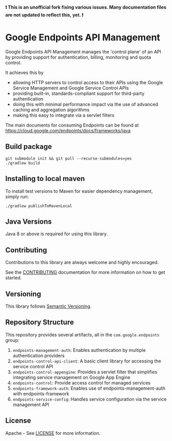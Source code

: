 **❗️ This is an unofficial fork fixing various issues. Many documentation files are not updated to reflect this, yet. ❗**

Google Endpoints API Management
===============================

Google Endpoints API Management manages the 'control plane' of an API by providing support for authentication, billing, monitoring and quota control.

It achieves this by

- allowing HTTP servers to control access to their APIs using the Google Service Management and Google Service Control APIs
- providing built-in, standards-compliant support for third-party authentication
- doing this with minimal performance impact via the use of advanced caching and aggregation algorithms
- making this easy to integrate via a servlet filters

The main documents for consuming Endpoints can be found at
https://cloud.google.com/endpoints/docs/frameworks/java

## Build package

    git submodule init && git pull --recurse-submodules=yes
    ./gradlew build

## Installing to local maven

To install test versions to Maven for easier dependency management, simply run:

    ./gradlew publishToMavenLocal
    
Java Versions
-------------

Java 8 or above is required for using this library.

Contributing
------------

Contributions to this library are always welcome and highly encouraged.

See the [CONTRIBUTING] documentation for more information on how to get started.

Versioning
----------

This library follows [Semantic Versioning](http://semver.org/).


Repository Structure
--------------------

This repository provides several artifacts, all in the `com.google.endpoints` group:

1.  `endpoints-management-auth`: Enables authentication by multiple authentication providers
2.  `endpoints-control-api-client`: A basic client library for accessing the service control API
3.  `endpoints-control-appengine`: Provides a servlet filter that simplifies integrating service management on Google App Engine
4.  `endpoints-control`: Provide access control for managed services
5.  `endpoints-framework-auth`: Enables use of endpoints-management-auth with endpoints-framework
6.  `endpoints-service-config`: Handles service configuration via the service management API

License
-------

Apache - See [LICENSE] for more information.

[CONTRIBUTING]:https://github.com/googleapis/endpoints-service-control-java/blob/master/CONTRIBUTING.md
[LICENSE]: https://github.com/googleapis/endpoints-service-control-java/blob/master/LICENSE
